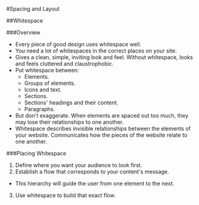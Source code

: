 #Spacing and Layout

##Whitespace

###Overview

- Every piece of good design uses whitespace well.
- You need a lot of whitespaces in the correct places on your site.
- Gives a clean, simple, inviting look and feel. Without whitespace, looks and feels cluttered and claustrophobic.
- Put whitespace between:
  - Elements.
  - Groups of elements.
  - Icons and text.
  - Sections.
  - Sections' headings and their content.
  - Paragraphs.
- But don't exaggerate. When elements are spaced out too much, they may lose their relationships to one another.
- Whitespace describes invisible relationships between the elements of your website. Communicates how the pieces of the website relate to one another.

###Placing Whitespace

1. Define where you want your audience to look first.
2. Establish a flow that corresponds to your content's message.
  - This hierarchy will guide the user from one element to the next.
3. Use whitespace to build that exact flow.